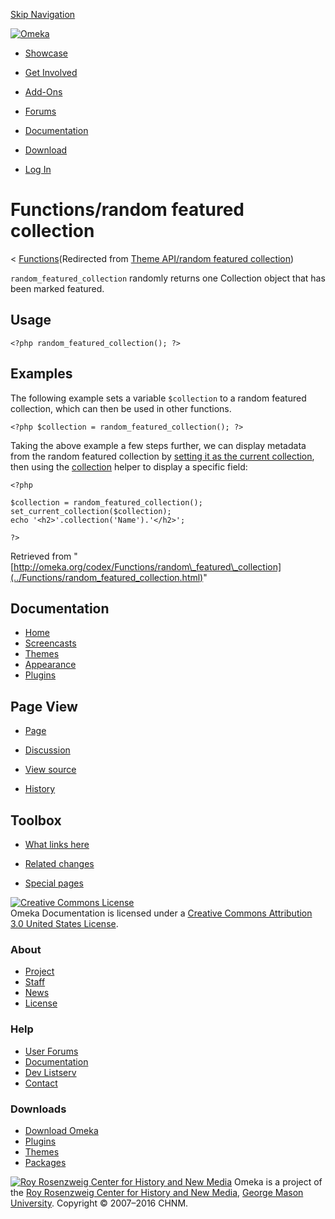 <div id="wrap">

[Skip Navigation](random_featured_collection.html#content)
<div id="header">

<div class="padding">

<span
id="logo">[![Omeka](http://omeka.org/ui/i/logo-horizontal-288px.gif)](../../index.html)</span>
<div id="search-form">

</div>

-   <div id="nav-showcase">

    </div>

    [Showcase](../../showcase.1.html)
-   <div id="nav-involved">

    </div>

    [Get Involved](../../index.html%3Fp=124.html)
-   <div id="nav-addons">

    </div>

    [Add-Ons](../../add-ons.1.html)
-   <div id="nav-forums">

    </div>

    [Forums](../../forums/topic/mysqli-stmt.bind-result.html)
-   <div id="nav-documentation">

    </div>

    [Documentation](http://omeka.org/codex/)
-   <div id="nav-download">

    </div>

    [Download](../../download.1.html)

</div>

</div>

<div id="content">

<div class="padding">

<div id="user-meta">

-   <div id="pt-login">

    </div>

    [Log
    In](http://omeka.org/c/index.php?title=Special:UserLogin&returnto=Theme%20API/random%20featured%20collection)

</div>

Functions/random featured collection
====================================

<div id="contentSub">

<span class="subpages">&lt;
[Functions](../Functions.html "Functions")</span>(Redirected from [Theme
API/random featured
collection](http://omeka.org/c/index.php?title=Theme_API/random_featured_collection&redirect=no "Theme API/random featured collection"))

</div>

<div id="primary">

`random_featured_collection` randomly returns one Collection object that
has been marked featured.

<span id="Usage" class="mw-headline"> Usage </span>
---------------------------------------------------

<div class="mw-geshi mw-content-ltr" dir="ltr">

<div class="php source-php">

``` {.de1}
<?php random_featured_collection(); ?>
```

</div>

</div>

<span id="Examples" class="mw-headline"> Examples </span>
---------------------------------------------------------

The following example sets a variable `$collection` to a random featured
collection, which can then be used in other functions.

<div class="mw-geshi mw-content-ltr" dir="ltr">

<div class="php source-php">

``` {.de1}
<?php $collection = random_featured_collection(); ?>
```

</div>

</div>

Taking the above example a few steps further, we can display metadata
from the random featured collection by [setting it as the current
collection](set_current_collection.html "Theme API/set current collection"),
then using the [collection](collection.html "Theme API/collection")
helper to display a specific field:

<div class="mw-geshi mw-content-ltr" dir="ltr">

<div class="php source-php">

``` {.de1}
<?php
 
$collection = random_featured_collection();
set_current_collection($collection);
echo '<h2>'.collection('Name').'</h2>';
 
?>
```

</div>

</div>

<div class="printfooter">

Retrieved from
"[http://omeka.org/codex/Functions/random\_featured\_collection](../Functions/random_featured_collection.html)"

</div>

<div id="catlinks" class="catlinks catlinks-allhidden">

</div>

</div>

<div id="secondary">

<div class="portlet">

Documentation
-------------

-   [Home](http://omeka.org/codex/)
-   [Screencasts](http://omeka.org/codex/Screencasts)
-   [Themes](http://omeka.org/codex/Managing_Themes_2.0)
-   [Appearance](http://omeka.org/codex/Managing_Appearance_2.0)
-   [Plugins](http://omeka.org/codex/Plugins2.0)

</div>

<div class="portlet">

Page View
---------

-   <div id="nav-page">

    </div>

    [Page](../Functions/random_featured_collection.html)
-   <div id="nav-discussion">

    </div>

    [Discussion](http://omeka.org/c/index.php?title=Talk:Functions/random_featured_collection&action=edit&redlink=1)
-   <div id="nav-view_source">

    </div>

    [View
    source](http://omeka.org/c/index.php?title=Functions/random_featured_collection&action=edit)
-   <div id="nav-history">

    </div>

    [History](http://omeka.org/c/index.php?title=Functions/random_featured_collection&action=history)

</div>

<div id="wiki-toolbox" class="portlet">

Toolbox
-------

-   <div id="t-whatlinkshere">

    </div>

    [What links
    here](../Special:WhatLinksHere/Functions/random_featured_collection.html)
-   <div id="t-recentchangeslinked">

    </div>

    [Related
    changes](../Special:RecentChangesLinked/Functions/random_featured_collection.html)
-   <div id="t-specialpages">

    </div>

    [Special pages](http://omeka.org/codex/Special:SpecialPages)

</div>

[![Creative Commons
License](https://i.creativecommons.org/l/by/3.0/us/88x31.png)](http://creativecommons.org/licenses/by/3.0/us/)\
Omeka Documentation is licensed under a [Creative Commons Attribution
3.0 United States
License](http://creativecommons.org/licenses/by/3.0/us/).

</div>

</div>

</div>

<div id="footer">

<div class="padding">

<div id="sitemap">

<div class="section">

### About

-   [Project](../../index.html%3Fp=2.html)
-   [Staff](../../index.html%3Fp=3.html)
-   [News](../../blog.1.html)
-   [License](http://www.gnu.org/copyleft/gpl.html)

</div>

<div class="section">

### Help

-   [User Forums](../../forums/topic/mysqli-stmt.bind-result.html)
-   [Documentation](http://omeka.org/codex/)
-   [Dev Listserv](http://groups.google.com/group/omeka-dev)
-   [Contact](http://omeka.org/contact/)

</div>

<div class="section">

### Downloads

-   [Download Omeka](../../download.1.html)
-   [Plugins](../../plugins.html)
-   [Themes](../../download/themes/index.html)
-   [Packages](../../index.html%3Fp=222.html)

</div>

</div>

<div id="chnm-meta">

<span id="chnm-logo">[![Roy Rosenzweig Center for History and New
Media](http://omeka.org/ui/i/rrchnm-logo-regular.gif)](http://chnm.gmu.edu)</span>
Omeka is a project of the [Roy Rosenzweig Center for History and New
Media](http://chnm.gmu.edu), [George Mason
University](http://www.gmu.edu). Copyright © 2007–2016 CHNM.

</div>

</div>

</div>

</div>

